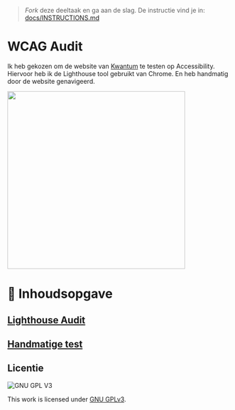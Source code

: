 > _Fork_ deze deeltaak en ga aan de slag. De instructie vind je in: [docs/INSTRUCTIONS.md](docs/INSTRUCTIONS.md)


# WCAG Audit 

Ik heb gekozen om de website van [Kwantum](https://kwantum.nl/) te testen op Accessibility.
Hiervoor heb ik de Lighthouse tool gebruikt van Chrome. En heb handmatig door de website genavigeerd.

<img src="https://user-images.githubusercontent.com/112861614/198998741-5509fc95-d27e-431f-bb9c-87a5242f626c.png" width="400px">


# 📜 Inhoudsopgave

## [Lighthouse Audit](https://github.com/tom-2810/all-human-wcag-audit/wiki/Lighthouse-Audit)

## [Handmatige test](https://github.com/tom-2810/all-human-wcag-audit/wiki/Handmatige-test)


## Licentie

![GNU GPL V3](https://www.gnu.org/graphics/gplv3-127x51.png)

This work is licensed under [GNU GPLv3](./LICENSE).
